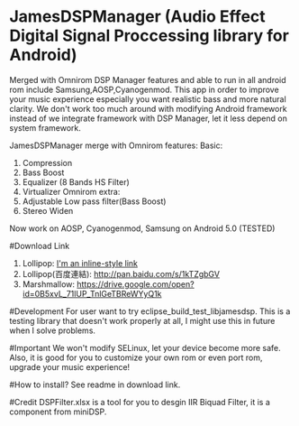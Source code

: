 # JamesDSPManager (Audio Effect Digital Signal Proccessing library for Android)
Merged with Omnirom DSP Manager features and able to run in all android rom include Samsung,AOSP,Cyanogenmod. 
This app in order to improve your music experience especially you want realistic bass and more natural clarity.
We don't work too much around with modifying Android framework instead of we integrate framework with DSP Manager, let it less depend on system framework.

JamesDSPManager merge with Omnirom features: 
Basic:

1. Compression
2. Bass Boost
3. Equalizer (8 Bands HS Filter)
4. Virtualizer
Omnirom extra:
1. Adjustable Low pass filter(Bass Boost)
2. Stereo Widen

Now work on AOSP, Cyanogenmod, Samsung on Android 5.0 (TESTED)

#Download Link
1. Lollipop: [I'm an inline-style link](https://www.google.com)
2. Lollipop(百度連結): http://pan.baidu.com/s/1kTZgbGV
3. Marshmallow: https://drive.google.com/open?id=0B5xvL_71lUP_TnlGeTBReWYyQ1k


#Development
For user want to try eclipse_build_test_libjamesdsp. This is a testing library that doesn't work properly at all, I might use this in future when I solve problems.

#Important
We won't modify SELinux, let your device become more safe.
Also, it is good for you to customize your own rom or even port rom, upgrade your music experience!

#How to install?
See readme in download link.

#Credit
DSPFilter.xlsx is a tool for you to desgin IIR Biquad Filter, it is a component from miniDSP.
